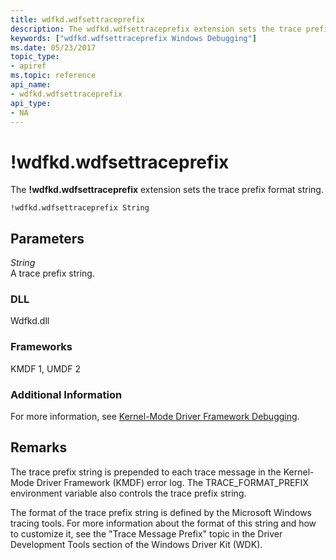 ```yaml
---
title: wdfkd.wdfsettraceprefix
description: The wdfkd.wdfsettraceprefix extension sets the trace prefix format string.
keywords: ["wdfkd.wdfsettraceprefix Windows Debugging"]
ms.date: 05/23/2017
topic_type:
- apiref
ms.topic: reference
api_name:
- wdfkd.wdfsettraceprefix
api_type:
- NA
---
```


# !wdfkd.wdfsettraceprefix


The **!wdfkd.wdfsettraceprefix** extension sets the trace prefix format string.

```dbgcmd
!wdfkd.wdfsettraceprefix String
```

## <span id="Parameters"></span><span id="parameters"></span><span id="PARAMETERS"></span>Parameters


<span id="_______String______"></span><span id="_______string______"></span><span id="_______STRING______"></span> *String*   
A trace prefix string.

### <span id="DLL"></span><span id="dll"></span>DLL

Wdfkd.dll

### <span id="Frameworks"></span><span id="frameworks"></span><span id="FRAMEWORKS"></span>Frameworks

KMDF 1, UMDF 2

### Additional Information

For more information, see [Kernel-Mode Driver Framework Debugging](kernel-mode-driver-framework-debugging.md).

## Remarks

The trace prefix string is prepended to each trace message in the Kernel-Mode Driver Framework (KMDF) error log. The TRACE\_FORMAT\_PREFIX environment variable also controls the trace prefix string.

The format of the trace prefix string is defined by the Microsoft Windows tracing tools. For more information about the format of this string and how to customize it, see the "Trace Message Prefix" topic in the Driver Development Tools section of the Windows Driver Kit (WDK).

 

 





